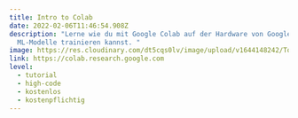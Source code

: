 ```yaml
---
title: Intro to Colab
date: 2022-02-06T11:46:54.908Z
description: "Lerne wie du mit Google Colab auf der Hardware von Google
  ML-Modelle trainieren kannst. "
image: https://res.cloudinary.com/dt5cqs0lv/image/upload/v1644148242/Tools/Tutorial/Screenshot_2022-02-06_at_12-48-50_Google_Colaboratory_cxbx4u.jpg
link: https://colab.research.google.com
level:
  - tutorial
  - high-code
  - kostenlos
  - kostenpflichtig
---
```

